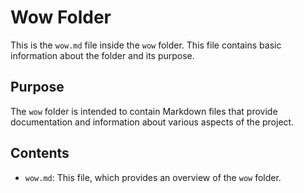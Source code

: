 # Wow Folder

This is the `wow.md` file inside the `wow` folder. This file contains basic information about the folder and its purpose.

## Purpose

The `wow` folder is intended to contain Markdown files that provide documentation and information about various aspects of the project.

## Contents

- `wow.md`: This file, which provides an overview of the `wow` folder.

